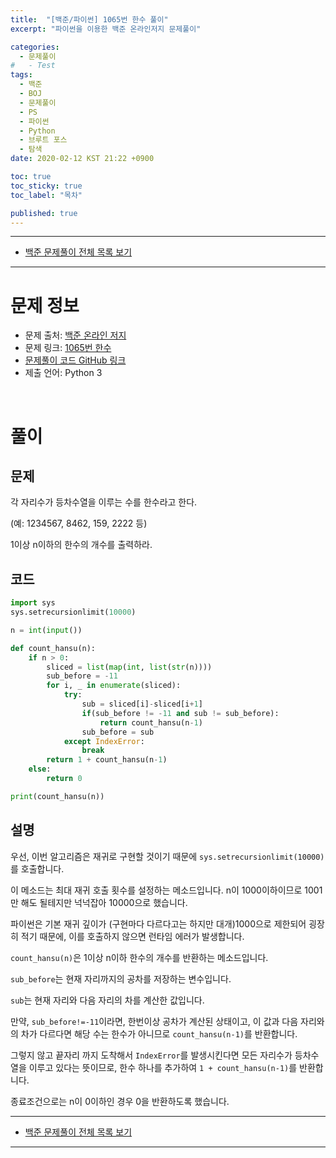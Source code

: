 ```yaml
---
title:  "[백준/파이썬] 1065번 한수 풀이"
excerpt: "파이썬을 이용한 백준 온라인저지 문제풀이"

categories:
  - 문제풀이
#   - Test
tags:
  - 백준
  - BOJ
  - 문제풀이
  - PS
  - 파이썬
  - Python
  - 브루트 포스
  - 탐색
date: 2020-02-12 KST 21:22 +0900

toc: true
toc_sticky: true
toc_label: "목차"

published: true
---
```


- - -

 - [백준 문제풀이 전체 목록 보기](/boj)

- - -

# 문제 정보
 - 문제 출처: [백준 온라인 저지](http://boj.kr/)
 - 문제 링크: [1065번 한수](https://www.acmicpc.net/problem/1065)
 - [문제풀이 코드 GitHub 링크](https://github.com/NeoMindStd/CodingLife)
 - 제출 언어: Python 3
 
 <br>

# 풀이

## 문제
각 자리수가 등차수열을 이루는 수를 한수라고 한다.

(예: 1234567, 8462, 159, 2222 등)

1이상 n이하의 한수의 개수를 출력하라.

## 코드

```python
import sys
sys.setrecursionlimit(10000)

n = int(input())

def count_hansu(n):
    if n > 0:
        sliced = list(map(int, list(str(n))))
        sub_before = -11
        for i, _ in enumerate(sliced):
            try:
                sub = sliced[i]-sliced[i+1]
                if(sub_before != -11 and sub != sub_before):
                    return count_hansu(n-1)
                sub_before = sub
            except IndexError:
                break
        return 1 + count_hansu(n-1)
    else:
        return 0

print(count_hansu(n))
```

## 설명
우선, 이번 알고리즘은 재귀로 구현할 것이기 때문에 `sys.setrecursionlimit(10000)`를 호출합니다.

이 메소드는 최대 재귀 호출 횟수를 설정하는 메소드입니다. n이 1000이하이므로 1001만 해도 될테지만 넉넉잡아 10000으로 했습니다.

파이썬은 기본 재귀 깊이가 (구현마다 다르다고는 하지만 대개)1000으로 제한되어 굉장히 적기 때문에, 이를 호출하지 않으면 런타임 에러가 발생합니다.

`count_hansu(n)`은 1이상 n이하 한수의 개수를 반환하는 메소드입니다.

`sub_before`는 현재 자리까지의 공차를 저장하는 변수입니다.

`sub`는 현재 자리와 다음 자리의 차를 계산한 값입니다.

만약, `sub_before!=-11`이라면, 한번이상 공차가 계산된 상태이고, 이 값과 다음 자리와의 차가 다르다면 해당 수는 한수가 아니므로 `count_hansu(n-1)`를 반환합니다.

그렇지 않고 끝자리 까지 도착해서 `IndexError`를 발생시킨다면 모든 자리수가 등차수열을 이루고 있다는 뜻이므로, 한수 하나를 추가하여 `1 + count_hansu(n-1)`를 반환합니다.

종료조건으로는 n이 0이하인 경우 0을 반환하도록 했습니다.

- - -

 - [백준 문제풀이 전체 목록 보기](/boj)

- - -